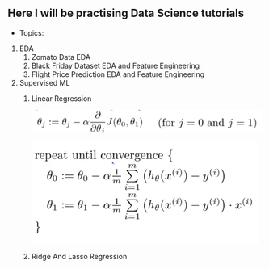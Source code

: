 ## Here I will be practising Data Science tutorials
* Topics:
1. EDA
	1. Zomato Data EDA
	2. Black Friday Dataset EDA and Feature Engineering
	3. Flight Price Prediction EDA and Feature Engineering
2. Supervised ML
    1. Linear Regression

		![Gradient Descent](https://raw.githubusercontent.com/desai-nitin/DataScience/main/readme_images/gradient_descent.png)

    	![Linear Regression Convergence](https://raw.githubusercontent.com/desai-nitin/DataScience/main/readme_images/LRConvergence.png)

    2. Ridge And Lasso Regression
